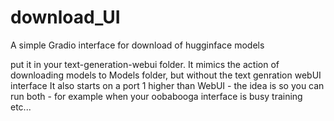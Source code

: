 # download_UI
A simple Gradio interface for download of hugginface models

put it in your text-generation-webui folder.
It mimics the action of downloading models to Models folder, but without the text genration webUI interface
It also starts on a port 1 higher than WebUI -  the idea is so you can run both - for example when your oobabooga interface is busy training etc...
